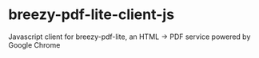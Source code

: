 # breezy-pdf-lite-client-js
Javascript client for breezy-pdf-lite, an HTML -> PDF service powered by Google Chrome
